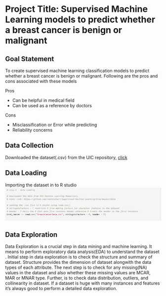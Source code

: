 # Project Title: Supervised Machine Learning models to predict whether a breast cancer is benign or malignant

## Goal Statement
To create supervised machine learning classification models to predict whether a breast cancer is benign or malignant. Following are the pros and cons associated with these models

Pros
- Can be helpful in medical field
- Can be used as a reference by doctors

Cons
- Misclassification or Error while predicting
- Reliability concerns

## Data Collection
Downloaded the dataset(.csv) from the UIC repository, [click](https://archive.ics.uci.edu/ml/datasets/Breast+Cancer+Wisconsin+(Diagnostic))

## Data Loading
Importing the dataset in to R studio
![DataLoading](https://github.com/rohitraturi/Supervised-Machine-Learning/blob/master/Breast%20Cancer/Analysis/DataLoading.png)

## Data Exploration
Data Exploration is a crucial step in data mining and machine learning. It means to perform exploratory data analysis(EDA) to understand the dataset . Initial step in data exploration is to check the structure and summary of dataset. Structure provides the dimension of dataset alongwith the data types of each attribute. The next step is to check for any missing(NA) values in the dataset and also whether these missing values are MCAR, MAR or MNAR type. Further, is to check data distribution, outliers, and collinearity in dataset. If a dataset is huge with many instances and features it’s always good to perform a detailed data exploration.

